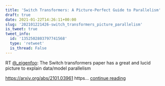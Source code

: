 ```yaml
---
title: 'Switch Transformers: A Picture-Perfect Guide to Parallelism'
draft: true
date: 2021-01-22T14:26:11+00:00
slug: '202101221426-switch_transformers_picture_parallelism'
is_tweet: true
tweet_info:
  id: '1352502803797741568'
  type: 'retweet'
  is_thread: False
---
```




RT [@_eigenfoo](https://x.com/_eigenfoo): The Switch transformers paper has a great and lucid picture to explain data/model parallelism

<https://arxiv.org/abs/2101.03961> https… [continue reading](https://x.com/sytelus/status/1352502803797741568)
